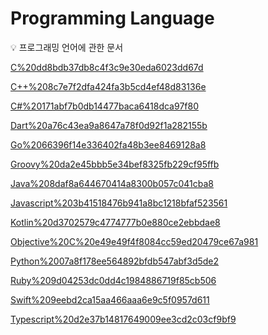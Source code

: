 # Programming Language

<aside>
💡 프로그래밍 언어에 관한 문서

</aside>

[C%20dd8bdb37db8c4f3c9e30eda6023dd67d](C%20dd8bdb37db8c4f3c9e30eda6023dd67d)

[C++%208c7e7f2dfa424fa3b5cd4ef48d83136e](C++%208c7e7f2dfa424fa3b5cd4ef48d83136e)

[C#%20171abf7b0db14477baca6418dca97f80](C#%20171abf7b0db14477baca6418dca97f80)

[Dart%20a76c43ea9a8647a78f0d92f1a282155b](Dart%20a76c43ea9a8647a78f0d92f1a282155b)

[Go%2066396f14e336402fa48b3ee8469128a8](Go%2066396f14e336402fa48b3ee8469128a8)

[Groovy%20da2e45bbb5e34bef8325fb229cf95ffb](Groovy%20da2e45bbb5e34bef8325fb229cf95ffb)

[Java%208daf8a644670414a8300b057c041cba8](Java%208daf8a644670414a8300b057c041cba8)

[Javascript%203b41518476b941a8bc1218bfaf523561](Javascript%203b41518476b941a8bc1218bfaf523561)

[Kotlin%20d3702579c4774777b0e880ce2ebbdae8](Kotlin%20d3702579c4774777b0e880ce2ebbdae8)

[Objective%20C%20e49e49f4f8084cc59ed20479ce67a981](Objective%20C%20e49e49f4f8084cc59ed20479ce67a981)

[Python%2007a8f178ee564892bfdb547abf3d5de2](Python%2007a8f178ee564892bfdb547abf3d5de2)

[Ruby%209d04253dc0dd4c1984886719f85cb506](Ruby%209d04253dc0dd4c1984886719f85cb506)

[Swift%209eebd2ca15aa466aaa6e9c5f0957d611](Swift%209eebd2ca15aa466aaa6e9c5f0957d611)

[Typescript%20d2e37b14817649009ee3cd2c03cf9bf9](Typescript%20d2e37b14817649009ee3cd2c03cf9bf9)